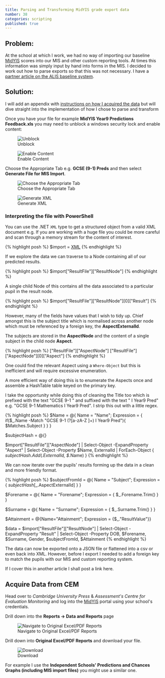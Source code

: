 ```yaml
---
title: Parsing and Transforming MidYIS grade export data
number: 38
categories: scripting
published: true
---
```


## Problem:
At the school at which I work, we had no way of importing our baseline [MidYIS](https://www.cem.org/midyis) scores into our MIS and other custom reporting tools.  At times this information was simply input by hand into forms in the MIS.  I decided to work out how to parse exports so that this was not necessary.  I have a [partner article on the ALIS baseline system](/scripting/parsing-alis-grade-exports).

## Solution:
I will add an appendix with [instructions on how I acquired the data](#data-acquisition) but will dive straight into the implementation of how I chose to parse and transform 

Once you have your file for example __MidYIS Year9 Predictions Feedback.xls__ you may need to unblock a windows security lock and enable content:

<figure>
	<img src="/assets/images/38/unblock.png" alt="Unblock"/>
	<figcaption>
	Unblock
	</figcaption>
</figure>

<figure>
	<img src="/assets/images/38/enable-content.png" alt="Enable Content"/>
	<figcaption>
	Enable Content
	</figcaption>
</figure>

Choose the Appropriate Tab e.g. __GCSE (9-1) Preds__ and then select __Generate File for MIS Import__.

<figure>
	<img src="/assets/images/38/navigate-tab.png" alt="Choose the Appropriate Tab"/>
	<figcaption>
	Choose the Appropriate Tab
	</figcaption>
</figure>

<figure>
	<img src="/assets/images/38/generate-xml.png" alt="Generate XML"/>
	<figcaption>
	Generate XML
	</figcaption>
</figure>

### Interpreting the file with PowerShell

You can use the .NET  ````XML```` type to get a structured object from a valid XML document e.g. If you are working with a huge file you could be more careful and scan through a memory stream for the content of interest.

{% highlight posh %}
$import = [XML](Get-Content ".\PredIE9XML_00069772.xml")
{% endhighlight %}

If we explore the data we can traverse to a Node containing all of our predicted results.

{% highlight posh %}
$import["ResultFile"]["ResultNode"]
{% endhighlight %}

A single child Node of this contains all the data associated to a particular pupil in the result node.

{% highlight posh %}
$import["ResultFile"]["ResultNode"][0]["Result"]
{% endhighlight %}

However, many of the fields have values that I wish to tidy up.  Chief amongst this is the subject title which is normalised across another node which must be referenced by a foreign key, the __AspectExternalId__.

The subjects are stored in the __AspectNode__ and the content of a single subject in the child node __Aspect__.

{% highlight posh %}
["ResultFile"]["AspectNode"]
["ResultFile"]["AspectNode"][0]["Aspect"]
{% endhighlight %}

One could find the relevant Aspect using a ````Where-Object```` but this is inefficient and will require excessive enumeration.

A more efficient way of doing this is to enumerate the Aspects once and assemble a HashTable table keyed on the primary key.

I take the opportunity while doing this of cleaning the Title too which is prefixed with the text "GCSE 9-1 " and suffixed with the text " I Year9 Pred" e.g. "GCSE 9-1 Mathematics I Year9 Pred".  I strip this out with a little regex.

{% highlight posh %}
$Name = @{
            Name = "Name"; 
            Expression = { 
                if($_.Name -Match "GCSE 9-1 (?<Subject>[a-zA-Z ]+) I Year9 Pred"){
                    $Matches.Subject
                }
            }
        }

$subjectHash = @{}

$import["ResultFile"]["AspectNode"] | 
    Select-Object -ExpandProperty "Aspect" | 
    Select-Object -Property $Name, ExternalId |
    ForEach-Object {
        $subjectHash.Add($_.ExternalId, $_.Name)
    }
{% endhighlight %}

We can now iterate over the pupils' results forming up the data in a clean and more friendly format.

{% highlight posh %}
$subjectFromId = @{
    Name = "Subject";
    Expression = {
        $subjectHash[$_.AspectExternalId]
    }
}

$Forename = @{
    Name = "Forename";
    Expression = {
        $_.Forename.Trim()
    }
}

$Surname = @{
    Name = "Surname";
    Expression = {
        $_.Surname.Trim()
    }
}

$Attainment = @{Name="Attainment"; Expression = {$_."ResultValue"}}

$data = $import["ResultFile"]["ResultNode"] | 
    Select-Object -ExpandProperty "Result" |
    Select-Object -Property DOB, $Forename, $Surname, Gender, $subjectFromId, $Attainment 
{% endhighlight %}

The data can now be exported onto a JSON file or flattened into a csv or even back into XML.  However, before I export I needed to add a foreign key to match the pupils with our MIS and custom reporting system.

If I cover this in another article I shall post a link here.

<h2 id="data-acquisition">Acquire Data from CEM</h2>

Head over to _Cambridge University Press_ & _Assessment's Centre for Evaluation Monitoring_ and log into the [MidYIS](https://css.cemcentre.org/SecondaryPlusNet/Login.aspx) portal using your school's credentials.

Drill down into the __Reports -> Data and Reports__ page

<figure>
	<img src="/assets/images/38/data-and-reports.png" alt="Navigate to Original Excel/PDF Reports"/>
	<figcaption>
	Navigate to Original Excel/PDF Reports
	</figcaption>
</figure>

Drill down into __Original Excel/PDF Reports__ and download your file.

<figure>
	<img src="/assets/images/38/download.png" alt="Download"/>
	<figcaption>
	Download
	</figcaption>
</figure>

For example I use the __Independent Schools' Predictions and Chances Graphs (including MIS import files)__ you might use a similar one.
